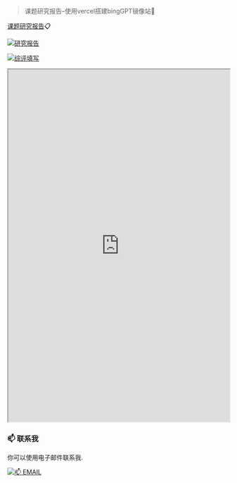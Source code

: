  > 课题研究报告–使用vercel搭建bingGPT镜像站📎

[课题研究报告](https://2z.cyming.top/yjx/bing/课题研究报告–使用vercel搭建bingGPT镜像站.pdf)📋

[![研究报告](https://img.cyming.top/file/65b2e7659497524daae4b.jpg)](#)

[![综评填写](https://img.cyming.top/file/4b195859665822b409b3b.png)](#)

<iframe
  src="https://mozilla.github.io/pdf.js/web/viewer.html?file=https://2z.cyming.top/yjx/bing/课题研究报告–使用vercel搭建bingGPT镜像站.pdf"
  width="100%"
  height="800px"></iframe>

 ### 📫 联系我 
  
 你可以使用电子邮件联系我. 
  
 [![📫 EMAIL](https://img.shields.io/badge/📫%20EMAIL-c@cyming.top-%2357728B?style=for-the-badge)](mailto:c@cyming.top)
